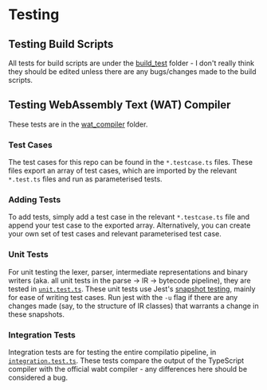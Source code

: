 # Testing

## Testing Build Scripts
All tests for build scripts are under the [build_test](./build_test/) folder - I don't really think they should be edited unless there are any bugs/changes made to the build scripts.

## Testing WebAssembly Text (WAT) Compiler
These tests are in the [wat_compiler](./wat_compiler/) folder.

### Test Cases
The test cases for this repo can be found in the `*.testcase.ts` files. These files export an array of test cases, which are imported by the relevant `*.test.ts` files and run as parameterised tests.

### Adding Tests
To add tests, simply add a test case in the relevant `*.testcase.ts` file and append your test case to the exported array. Alternatively, you can create your own set of test cases and relevant parameterised test case.

### Unit Tests
For unit testing the lexer, parser, intermediate representations and binary writers (aka. all unit tests in the parse -> IR -> bytecode pipeline), they are tested in [`unit.test.ts`](./wat_compiler/unit.test.ts). These unit tests use Jest's [snapshot testing](https://jestjs.io/docs/snapshot-testing), mainly for ease of writing test cases. Run jest with the `-u` flag if there are any changes made (say, to the structure of IR classes) that warrants a change in these snapshots.

### Integration Tests
Integration tests are for testing the entire compilatio pipeline, in [`integration.test.ts`](./wat_compiler/integration.test.ts). These tests compare the output of the TypeScript compiler with the official wabt compiler - any differences here should be considered a bug.

